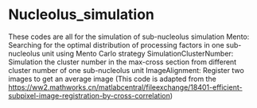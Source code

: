 # Nucleolus_simulation
These codes are all for the simulation of sub-nucleolus simulation
Mento: Searching for the optimal distribution of processing factors in one sub-nucleolus unit using Mento Carlo strategy
SimulationClusterNumber: Simulation the cluster number in the max-cross section from different cluster number of one sub-nucleolus unit
ImageAlignment: Register two images to get an average image (This code is adapted from the https://ww2.mathworks.cn/matlabcentral/fileexchange/18401-efficient-subpixel-image-registration-by-cross-correlation)
##
